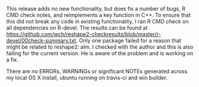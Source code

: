 This release adds no new functionality, but does fix a number of bugs, R CMD check notes, and reimplements a key function in C++.  To ensure that this did not break any code in existing functionality, I ran R CMD check on all dependencies on R-devel. The results can be found at https://github.com/wch/reshape2-checkresults/blob/master/r-devel/00check-summary.txt. Only one package failed for a reason that might be related to reshape2: alm. I checked with the author and this is also failing for the current version. He is aware of the problem and is working on a fix. 

There are no ERRORs, WARNINGs or significant NOTEs generated across my local OS X install, ubuntu running on travis-ci and win builder.
